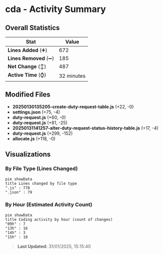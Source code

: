 # cda - Activity Summary 

## Overall Statistics

| Stat                   | Value                                                             |
| ---------------------- | ----------------------------------------------------------------- |
| **Lines Added** (➕)   | 672                                          |
| **Lines Removed** (➖) | 185                                        |
| **Net Change** (↕)    | 487                |
| **Active Time** (⌚)   | 32 minutes |


## Modified Files
- **20250130135205-create-duty-request-table.js** (+22, -0)
- **settings.json** (+75, -4)
- **duty-request.js** (+60, -0)
- **duty-request.js** (+81, -25)
- **20250131141257-alter-duty-request-status-history-table.js** (+17, -4)
- **duty-request.js** (+299, -152)
- **allocate.js** (+118, -0)

## Visualizations

### By File Type (Lines Changed)

```mermaid
pie showData
title Lines changed by file type
".js" : 778
".json" : 79
```

### By Hour (Estimated Activity Count)

```mermaid
pie showData
title Coding activity by hour (count of changes)
"09h" : 7
"13h" : 16
"14h" : 3
"15h" : 10
```


> **Last Updated:** 31/01/2025, 15:15:40